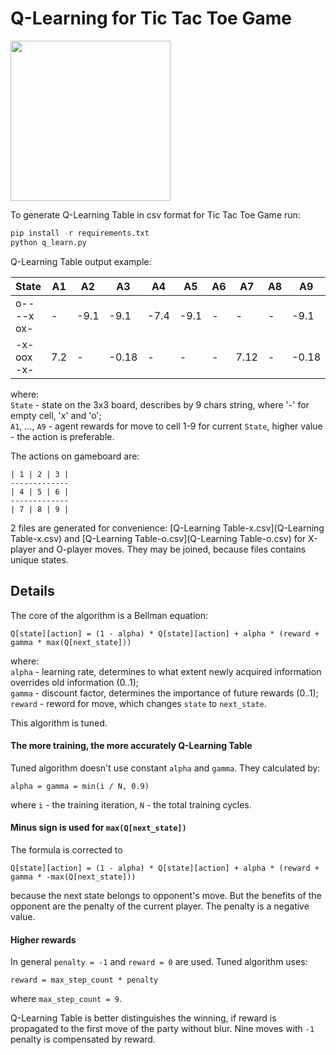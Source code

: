 # Q-Learning for Tic Tac Toe Game

<img src="https://github.com/user-attachments/assets/78345cbb-b406-4404-a358-195a3c49afcf" width="256px"/>

To generate Q-Learning Table in csv format for Tic Tac Toe Game run:

```python
pip install -r requirements.txt
python q_learn.py
```

Q-Learning Table output example:

| State       | A1  | A2   | A3    | A4   | A5   | A6 | A7   | A8 | A9    |
|-------------|-----|------|-------|------|------|----|------|----|-------|
| o-- --x ox- | -   | -9.1 | -9.1  | -7.4 | -9.1 | -  | -    | -  | -9.1  |
| -x- oox -x- | 7.2 | -    | -0.18 | -    | -    | -  | 7.12 | -  | -0.18 |

where:<br>
`State` - state on the 3x3 board, describes by 9 chars string, where '-' for empty cell, 'x' and 'o';<br>
`A1`, ..., `A9` - agent rewards for move to cell 1-9 for current `State`, higher value - the action is preferable.

The actions on gameboard are:

```
| 1 | 2 | 3 |
-------------
| 4 | 5 | 6 |
-------------
| 7 | 8 | 9 |
```

2 files are generated for convenience: [Q-Learning Table-x.csv](Q-Learning Table-x.csv)
and [Q-Learning Table-o.csv](Q-Learning Table-o.csv) for X-player and O-player moves.
They may be joined, because files contains unique states.

## Details

The core of the algorithm is a Bellman equation:

```
Q[state][action] = (1 - alpha) * Q[state][action] + alpha * (reward + gamma * max(Q[next_state]))
```

where:<br>
`alpha` - learning rate, determines to what extent newly acquired information overrides old information (0..1);<br>
`gamma` - discount factor, determines the importance of future rewards (0..1);<br>
`reward` - reword for move, which changes `state` to `next_state`.

This algorithm is tuned.

#### The more training, the more accurately Q-Learning Table

Tuned algorithm doesn't use constant `alpha` and `gamma`. They calculated by:

```
alpha = gamma = min(i / N, 0.9) 
```

where `i` - the training iteration, `N` - the total training cycles.

#### Minus sign is used for `max(Q[next_state])`

The formula is corrected to

```
Q[state][action] = (1 - alpha) * Q[state][action] + alpha * (reward + gamma * -max(Q[next_state]))
```

because the next state belongs to opponent's move. But the benefits of the opponent are the penalty of the current
player.
The penalty is a negative value.

#### Higher rewards

In general `penalty = -1` and `reward = 0` are used. Tuned algorithm uses:

```
reward = max_step_count * penalty 
```

where `max_step_count = 9`.

Q-Learning Table is better distinguishes the winning, if reward is propagated to the first move of the party without blur.
Nine moves with `-1` penalty is compensated by reward.
